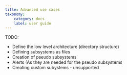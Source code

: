 ```yaml
---
title: Advanced use cases
taxonomy:
    category: docs
    label: user guide
---
```



TODO:
* Define the low level architecture (directory structure)
* Defining subsystems as files
* Creation of pseudo subsystems
* Alerts (As they are needed for the pseudo subsystems
* Creating custom subystems - unsupported

